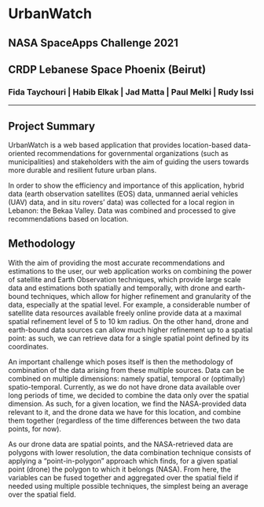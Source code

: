 # **UrbanWatch**

## NASA SpaceApps Challenge 2021
## CRDP Lebanese Space Phoenix (Beirut)

### Fida Taychouri | Habib Elkak | Jad Matta | Paul Melki | Rudy Issi 

--- 

## Project Summary
UrbanWatch is a web based application that provides location-based data-oriented recommendations for governmental organizations (such as municipalities) and stakeholders with the aim of guiding the users towards more durable and resilient future urban plans.

In order to show the efficiency and importance of this application, hybrid data (earth observation satellites (EOS) data, unmanned aerial vehicles (UAV) data, and in situ rovers’ data) was collected for a local region in Lebanon: the Bekaa Valley. Data was combined and processed to give recommendations based on location. 

## Methodology
With the aim of providing the most accurate recommendations and estimations to the user, our web application works on combining the power of satellite and Earth Observation techniques, which provide large scale data and estimations both spatially and temporally, with drone and earth-bound techniques, which allow for higher refinement and granularity of the data, especially at the spatial level. For example, a considerable number of satellite data resources available freely online provide data at a maximal spatial refinement level of 5 to 10 km radius. On the other hand, drone and earth-bound data sources can allow much higher refinement up to a spatial point: as such, we can retrieve data for a single spatial point defined by its coordinates.

An important challenge which poses itself is then the methodology of combination of the data arising from these multiple sources. Data can be combined on multiple dimensions: namely spatial, temporal or (optimally) spatio-temporal. Currently, as we do not have drone data available over long periods of time, we decided to combine the data only over the spatial dimension. As such, for a given location, we find the NASA-provided data relevant to it, and the drone data we have for this location, and combine them together (regardless of the time differences between the two data points, for now).

As our drone data are spatial points, and the NASA-retrieved data are polygons with lower resolution, the data combination technique consists of applying a “point-in-polygon” approach which finds, for a given spatial point (drone) the polygon to which it belongs (NASA). From here, the variables can be fused together and aggregated over the spatial field if needed using multiple possible techniques, the simplest being an average over the spatial field.


